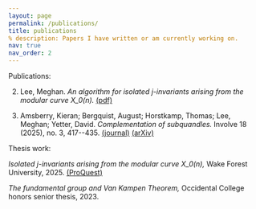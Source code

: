 ```yaml
---
layout: page
permalink: /publications/
title: publications
% description: Papers I have written or am currently working on.
nav: true
nav_order: 2
---
```


Publications:

2. Lee, Meghan. *An algorithm for isolated j-invariants arising from the modular curve X_0(n).* [(pdf)](https://drive.google.com/file/d/1gGI4_JPJueaRvn_K2DodCv1Qt97zFdYs/view)

1. Amsberry, Kieran; Bergquist, August; Horstkamp, Thomas; Lee, Meghan; Yetter, David. *Complementation of subquandles.* Involve 18 (2025), no. 3, 417--435.
  [(journal)](https://msp.org/involve/2025/18-3/involve-v18-n3-p03-s.pdf) [(arXiv)](https://arxiv.org/abs/2304.09747)

Thesis work:

*Isolated j-invariants arising from the modular curve X_0(n),* Wake Forest University, 2025. [(ProQuest)](https://www.proquest.com/docview/3223494656?accountid=14868&parentSessionId=G4R5cPXuhaYE8qwnqXnthShGXl9GcLdwBr5K%2BF0LwCs%3D&sourcetype=Dissertations%20&%20Theses)

*The fundamental group and Van Kampen Theorem,* Occidental College honors senior thesis, 2023.
